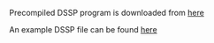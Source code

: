 Precompiled DSSP program is downloaded from [here](https://swift.cmbi.umcn.nl/gv/dssp/DSSP_5.html)

An example DSSP file can be found [here](../input/1e96B.dssp)
